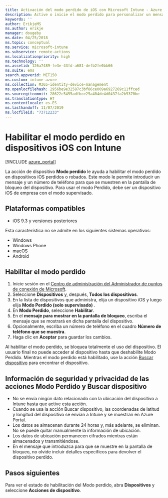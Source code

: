 ```yaml
---
title: Activación del modo perdido de iOS con Microsoft Intune - Azure | Microsoft Docs
description: Active o inicie el modo perdido para personalizar un mensaje que se mostrará en la pantalla de bloqueo de un dispositivo iOS perdido o robado usando Microsoft Intune. Además, puede obtener detalles sobre la información de privacidad y seguridad al usar la acción de modo perdido.
keywords: ''
author: ErikjeMS
ms.author: erikje
manager: dougeby
ms.date: 04/25/2018
ms.topic: conceptual
ms.service: microsoft-intune
ms.subservice: remote-actions
ms.localizationpriority: high
ms.technology: ''
ms.assetid: 126a7489-fe3e-43fd-a681-defb2fe0bb66
ms.suite: ems
search.appverid: MET150
ms.custom: intune-azure
ms.collection: M365-identity-device-management
ms.openlocfilehash: 2956be9e32587c3bf86ce009a6927269c11ffced
ms.sourcegitcommit: 28622c5455adfbce25a404de4d0437fa2b5370be
ms.translationtype: HT
ms.contentlocale: es-ES
ms.lasthandoff: 11/07/2019
ms.locfileid: "73712233"
---
```

# <a name="enable-lost-mode-on-ios-devices-with-intune"></a>Habilitar el modo perdido en dispositivos iOS con Intune

[!INCLUDE [azure_portal](../includes/azure_portal.md)]

La acción de dispositivo **Modo perdido** le ayuda a habilitar el modo perdido en dispositivos iOS perdidos o robados. Este modo le permite introducir un mensaje y un número de teléfono para que se muestren en la pantalla de bloqueo del dispositivo. Para usar el modo Perdido, debe ser un dispositivo iOS de empresa con el modo supervisado.

## <a name="supported-platforms"></a>Plataformas compatibles

- iOS 9.3 y versiones posteriores

Esta característica no se admite en los siguientes sistemas operativos: 
- Windows
- Windows Phone
- macOS
- Android

## <a name="enable-lost-mode"></a>Habilitar el modo perdido

1. Inicie sesión en el [Centro de administración del Administrador de puntos de conexión de Microsoft](https://go.microsoft.com/fwlink/?linkid=2109431).
3. Seleccione **Dispositivos** y, después, **Todos los dispositivos**.
4. En la lista de dispositivos que administra, elija un dispositivo iOS y luego elija **Modo Perdido (solo supervisado)** .
5. En **Modo Perdido**, seleccione **Habilitar**.
6. En el **mensaje para mostrar en la pantalla de bloqueo**, escriba el mensaje que se mostrará en dicha pantalla del dispositivo.
7. Opcionalmente, escriba un número de teléfono en el cuadro **Número de teléfono que se muestra**.
6. Haga clic en **Aceptar** para guardar los cambios.

Al habilitar el modo perdido, se bloquea totalmente el uso del dispositivo. El usuario final no puede acceder al dispositivo hasta que deshabilite Modo Perdido. Mientras el modo perdido está habilitado, use la acción [Buscar dispositivo](device-locate.md) para encontrar el dispositivo.

## <a name="security-and-privacy-information-for-the-lost-mode-and-locate-device-actions"></a>Información de seguridad y privacidad de las acciones Modo Perdido y Buscar dispositivo
- No se envía ningún dato relacionado con la ubicación del dispositivo a Intune hasta que active esta acción.
- Cuando se usa la acción Buscar dispositivo, las coordenadas de latitud y longitud del dispositivo se envían a Intune y se muestran en Azure Portal.
- Los datos se almacenan durante 24 horas y, más adelante, se eliminan. No se puede quitar manualmente la información de ubicación.
- Los datos de ubicación permanecen cifrados mientras están almacenados y transmitiéndose.
- En el mensaje que introduzca para que se muestre en la pantalla de bloqueo, no olvide incluir detalles específicos para devolver el dispositivo perdido.

## <a name="next-steps"></a>Pasos siguientes

Para ver el estado de habilitación del Modo perdido, abra **Dispositivos** y seleccione **Acciones de dispositivo**.
